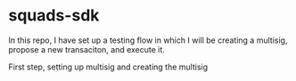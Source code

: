 # squads-sdk

In this repo, I have set up a testing flow in which I will be creating a multisig, propose a new transaciton, and execute it.

First step, setting up multisig and creating the multisig
